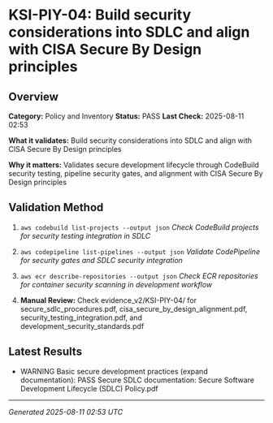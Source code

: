 # KSI-PIY-04: Build security considerations into SDLC and align with CISA Secure By Design principles

## Overview

**Category:** Policy and Inventory
**Status:** PASS
**Last Check:** 2025-08-11 02:53

**What it validates:** Build security considerations into SDLC and align with CISA Secure By Design principles

**Why it matters:** Validates secure development lifecycle through CodeBuild security testing, pipeline security gates, and alignment with CISA Secure By Design principles

## Validation Method

1. `aws codebuild list-projects --output json`
   *Check CodeBuild projects for security testing integration in SDLC*

2. `aws codepipeline list-pipelines --output json`
   *Validate CodePipeline for security gates and SDLC security integration*

3. `aws ecr describe-repositories --output json`
   *Check ECR repositories for container security scanning in development workflow*

4. **Manual Review:** Check evidence_v2/KSI-PIY-04/ for secure_sdlc_procedures.pdf, cisa_secure_by_design_alignment.pdf, security_testing_integration.pdf, and development_security_standards.pdf

## Latest Results

- WARNING Basic secure development practices (expand documentation): PASS Secure SDLC documentation: Secure Software Development Lifecycle (SDLC) Policy.pdf

---
*Generated 2025-08-11 02:53 UTC*